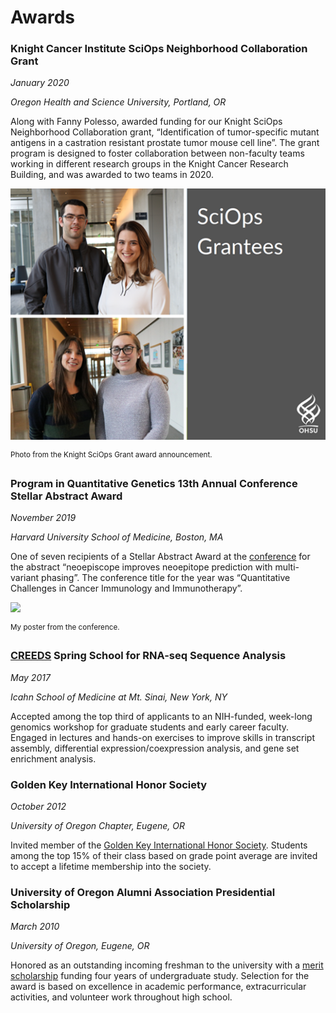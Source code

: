 # Awards

### Knight Cancer Institute SciOps Neighborhood Collaboration Grant

_January 2020_

_Oregon Health and Science University, Portland, OR_

Along with Fanny Polesso, awarded funding for our Knight SciOps Neighborhood Collaboration grant, “Identification of tumor-specific mutant antigens in a castration resistant prostate tumor mouse cell line”. The grant program is designed to foster collaboration between non-faculty teams working in different research groups in the Knight Cancer Research Building, and was awarded to two teams in 2020.

![](/images/SciOps-picture.png)

<sup>Photo from the Knight SciOps Grant award announcement.</sup>

### Program in Quantitative Genetics 13th Annual Conference Stellar Abstract Award

_November 2019_

_Harvard University School of Medicine, Boston, MA_

One of seven recipients of a Stellar Abstract Award at the [conference](https://www.hsph.harvard.edu/2019-pqg-conference/) for the abstract “neoepiscope improves neoepitope prediction with multi-variant phasing”. The conference title for the year was “Quantitative Challenges in Cancer Immunology and Immunotherapy”.

![](/images/PQG-Conference-2019-Poster.png)

<sup>My poster from the conference.</sup>


### [CREEDS](https://icahn.mssm.edu/education/non-degree/creeds) Spring School for RNA-seq Sequence Analysis

_May 2017_

_Icahn School of Medicine at Mt. Sinai, New York, NY_

Accepted among the top third of applicants to an NIH-funded, week-long genomics workshop for graduate students and early career faculty. Engaged in lectures and hands-on exercises to improve skills in transcript assembly, differential expression/coexpression analysis, and gene set enrichment analysis.

### Golden Key International Honor Society

_October 2012_

_University of Oregon Chapter, Eugene, OR_

Invited member of the [Golden Key International Honor Society](https://www.goldenkey.org/). Students among the top 15% of their class based on grade point average are invited to accept a lifetime membership into the society.

### University of Oregon Alumni Association Presidential Scholarship

_March 2010_

_University of Oregon, Eugene, OR_

Honored as an outstanding incoming freshman to the university with a [merit scholarship](https://financialaid.uoregon.edu/uo_presidential_scholarship) funding four years of undergraduate study. Selection for the award is based on excellence in academic performance, extracurricular activities, and volunteer work throughout high school.
